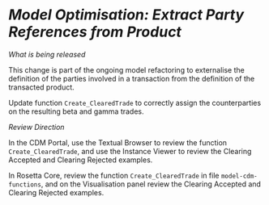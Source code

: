 # *Model Optimisation: Extract Party References from Product*

_What is being released_

This change is part of the ongoing model refactoring to externalise the definition of the parties involved in a transaction from the definition of the transacted product.

Update function `Create_ClearedTrade` to correctly assign the counterparties on the resulting beta and gamma trades.

_Review Direction_

In the CDM Portal, use the Textual Browser to review the function `Create_ClearedTrade`, and use the Instance Viewer to review the Clearing Accepted and Clearing Rejected examples.

In Rosetta Core, review the function `Create_ClearedTrade` in file `model-cdm-functions`, and on the Visualisation panel review the Clearing Accepted and Clearing Rejected examples.
